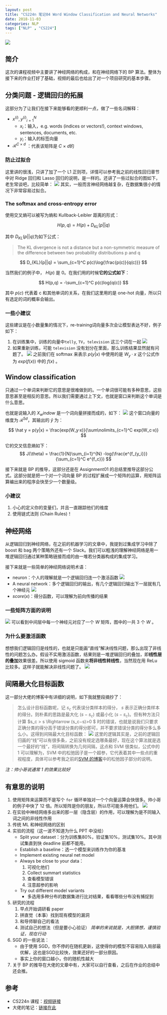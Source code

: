 ```yaml
---
layout: post
title: "CS224n 笔记04 Word Window Classification and Neural Networks"
date: 2018-11-03
categories: NLP
tags: ["NLP" , "CS224"]
---
```

![](/assets/images/blog/20181030-cs224note4/DraggedImage.png)
## 简介
这次的课程视频中主要讲了神经网络的构成，和在神经网络下的 BP 算法。整体为接下来的作业打好了基础，视频的最后也给出了对一个项目研究的基本步骤。
<!--more-->

## 分类问题 - 逻辑回归的拓展
这部分为了让我们在接下来能够看的更顺利一点，做了一些名词解释：
-  ${x^{(i)},y^(i)}^N_{i=1}$ 
	-  $x_i$：输入，e.g. words (indices or vectors!), context windows, sentences, documents, etc.
	-  $y_i$：输入的标签向量  
-  $\mathcal{R}^{C\ \times\ d}$ ：代表该矩阵是  $C\ \times\ d$的

### 防止过拟合
这里讲的很浅，只讲了加了一个 L1 正则项，详情可以参考我之前的线性回归章节中对 Ridge 回归和 Lasso 回归的说明，是一样的。还讲了一些过拟合的图如下，老生常谈吧，比较简单：
![](/assets/images/blog/20181030-cs224note4/hankcs.com%202017-06-09%20%E4%B8%8B%E5%8D%884.23.18.png.jpeg)
其实，一般而言神经网络越复杂，在数据集很小的情况下非常容易过拟合。

### The softmax and cross-entropy error
使用交叉熵可以被写为熵和 Kullback-Leibler 距离的形式：

$$
H(p,q) = H(p) + D_{KL}(p||q)  
$$

其中 $D_{KL}(p||q)$为如下公式：
> The KL divergence is not a distance but a non-symmetric measure of the difference between two probability distributions p and q

$$
D_{KL}(p||q) = \sum_{c=1}^C p(c)\log{\frac{p(c)}{q(c)}}
$$

当然我们的例子中， $H(p)$ 是 0。在我们用的时候**它的公式如下**：

$$
H(p,q) = -\sum_{c=1}^C p(c)log{q(c)}
$$

其中 $p(c)$ 代表着 c 和其他单词的关系，在我们这里用的是 one-hot 向量，所以只有选定的词的概率会输出。 

### 一些小建议
这些建议是在小数量集的情况下，re-training词向量多次会让模型表达不好，例子如下：
1. 在训练集中，训练的向量中`telly`, `TV`，`television` 这三个词在一起
	![](/assets/images/blog/20181030-cs224note4/pretraining.png.jpeg)
2. 如果重新训练，可能 `television` 没有划分在里面，那么训练结果显然就有问题了。
	![](/assets/images/blog/20181030-cs224note4/retraining.png.jpeg)
之前我们在 softmax 来表示  $p(y|x)$ 中使用的是  $W_y·x$  这个公式作为  $exp(f(x))$  中的 $f(x)$ 。

## Window classification
只通过一个单词来判断它的意思是很难做到的。一个单词很可能有多种意思，这些意思甚至是相反的意思。所以我们需要通过上下文，也就是窗口来判断这个单词是什么意思。

也就是说输入的 $X_window$ 是一个词向量拼接而成的，如下：
![](/assets/images/blog/20181030-cs224note4/DraggedImage-1.png)
这个窗口向量的维度为 $\mathcal R^{5d}$，其输出的 $\hat y$ 为：

$$
\hat y = p(y|x) = \frac{exp(W_y·x)}{\sum\nolimits_{c=1}^C exp(W_c·x)} 
$$

它的交叉信息熵如下：
$$
J(\theta) = \frac{1}{N}\sum_{i=1}^{N} -log(\frac{e^{f_{y_i}}}{\sum_{c=1}^C e^{f_c}}) 
$$

接下来就是 BP 的推导，这部分还是在 Assignment01 的总结里推导这部分公式。这部分就是把一个对一个词向量 BP 的过程扩展成一个矩阵的运算，用矩阵运算编出来的程序会快至少一个数量级。

### 小建议
1. 小心的定义你的变量们，并且一直跟踪他们的维度
2. 使用链式法则 (Chain Rules)！

## 神经网络
从逻辑回归到神经网络，在之前的机器学习的文章中，我提到过集成学习中除了 boost 和 bag 两个策略外还有一个 Slack。我们可以粗浅的理解神经网络是用一堆逻辑回归通过某种策略链接而成的由一堆若分类器构成的集成学习。

接下来就是一些简单的神经网络说明术语：
- neuron：个人的理解就是一个逻辑回归连一个激活函数
	![](/assets/images/blog/20181030-cs224note4/DraggedImage-2.png)
- A neural network：多个逻辑回归的输出，有几个逻辑回归输出下一层就有几个神经元
	![](/assets/images/blog/20181030-cs224note4/DraggedImage-3.png)
-  $score(x)$：得分函数，可以理解为前向传播的结果 

### 一些矩阵方面的说明
![](/assets/images/blog/20181030-cs224note4/DraggedImage-4.png)
可以看到中间层中每一个神经元对应了一个 $W$ 矩阵，图中的一共 3 个 $W$ 。
### 为什么要激活函数
想想我们逻辑回归是线性的，也就是只能画“直线”解决线性问题，那么出现了非线性的问题怎么办。假设不实用激活函数，结果则是一堆逻辑回归的叠加，即**线性层的叠加**效果很差。所以使用 sigmoid 函数来**将非线性转线性**，当然现在用 ReLu 比较多。这样子就能解决非线性问题了。
![](/assets/images/blog/20181030-cs224note4/DraggedImage-5.png)

## 间隔最大化目标函数
这一部分大佬的博客中有详细的说明，如下我就整段摘抄了：
> 怎么设计目标函数呢，记 $s_c$ 代表误分类样本的得分， $s$ 表示正确分类样本的得分。则朴素的思路是最大化 $(s - s_c)$ 或最小化 $(s - s_c)$。但有种方法只计算 $s_c > s \Rightarrow (s_c−s)>0 $ 时的错误，也就是说我们只要求正确分类的得分高于错误分类的得分即可，并不要求错误分类的得分多么多么小。这得到间隔最大化目标函数：
![](/assets/images/blog/20181030-cs224note4/DraggedImage-6.png)
这里的逻辑其实是，之前的逻辑回归画的“线”可以有很多条，之前没有规定选哪条最好，现在这个算法就是选一个最好的“线”，将间隔转换为几何间隔，这点和 SVM 很类似，公式中的 1 可以理解为，SVM 中的松弛因子是一个超参，它代表着其中一些点的重视程度，具体可以参考我之前的[SVM 的博客](https://vdeamov.github.io/%E6%9C%BA%E5%99%A8%E5%AD%A6%E4%B9%A0/2018/08/13/%E6%94%AF%E6%8C%81%E5%90%91%E9%87%8F%E6%9C%BASVM/)中的松弛因子部分的说明。

*注：帅小哥说通常 1 的效果比较好*

## 有意思的说明
1. 使用矩阵来运算而不是写个 `for` 循环单独对一个个向量运算会快很多。帅小哥的例子中快了 12 倍。所以矩阵是你的朋友，所以尽可能多用他们。
	![](/assets/images/blog/20181030-cs224note4/DraggedImage-7.png)
2. 在实验中神经网络多出来的那一层（隐含层）的作用，可以理解为是不同输入词之间的非线性作用
3. 传统 ML 和神经网络的区别
4. 实验的流程（这一波不知道为什么 PPT 中没给）
	- Split your dataset：分为训练集80%，验证集10%，测试集10%。其中测试集直到快 deadline 前都不能用。
	- Establish a baseline：选一个模型来训练作为你的基准
	- Implement existing neural net model
	- Always be close to your data：
		1. 可视化他们
		2. Collect summart statistics
		3. 查看模型错误
		4. 注意超参的影响
	- Try out different model variants
		- 多选用多种分布的数据集进行比对结果，看看哪些分布没有捕捉到
5. 研究的流程
	1. 早点开始调研看 paper
	2. 拼直觉（本事）找到现有模型的漏洞
	3. 和导师聊自己的看法
	4. 测试自己的想法（但是要小心验证）
	*简单的来说就是，大胆猜想，谨慎验证，现在行动*
6. SGD 的一些说法：
	- 由于使用 SGD，你不停的在随机更新，这使得你的模型不容易陷入局部最优解，这也是SGD比较快，效果还好的一部分原因。
	- 事实上你的窗口越小，你的随机性越大
7. 关于 BP 的推导在大佬的文章中有，大家可以自行查看，之后在作业的总结中还会推。

## 参考
- CS224n 课程：[视频链接](https://www.bilibili.com/video/av30326868/?p=4)
- 大佬的笔记：[链接在此](http://www.hankcs.com/nlp/cs224n-word-window-classification-and-neural-networks.html)

<script type="text/x-mathjax-config">MathJax.Hub.Config({tex2jax: {inlineMath:[['$','$']]}});</script>

<script type="text/javascript" src="https://cdnjs.cloudflare.com/ajax/libs/mathjax/2.7.1/MathJax.js?config=TeX-AMS-MML_HTMLorMML"></script>
